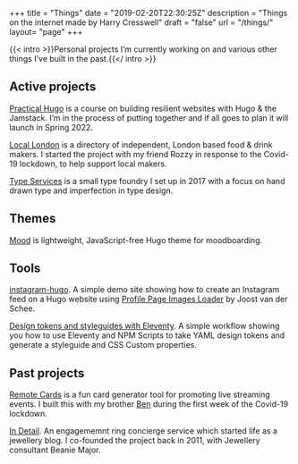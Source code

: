 +++
title = "Things"
date = "2019-02-20T22:30:25Z"
description = "Things on the internet made by Harry Cresswell"
draft = "false"
url = "/things/"
layout= "page"
+++

{{< intro >}}Personal projects I’m currently working on and various other things I’ve built in the past.{{</ intro >}}
## Active projects

[Practical Hugo](https://practicalhugo.com) is a course on building resilient websites with Hugo & the Jamstack. I’m in the process of putting together and if all goes to plan it will launch in Spring 2022.

[Local London](https://locallondon.life) is a directory of independent, London based food & drink makers. I started the project with my friend Rozzy in response to the Covid-19 lockdown, to help support local makers.

[Type Services](https://typeservices.co/) is a small type foundry I set up in 2017 with a focus on hand drawn type and imperfection in type design.

## Themes

[Mood](https://github.com/harrycresswell/mood/) is lightweight, JavaScript-free Hugo theme for moodboarding.

## Tools

[instagram-hugo](https://github.com/harrycresswell/instagram-hugo). A simple demo site showing how to create an Instagram feed on a Hugo website using [Profile Page Images Loader](https://profilepageimages.usecue.com/) by Joost van der Schee.

[Design tokens and styleguides with Eleventy](https://github.com/harrycresswell/design-tokens-eleventy). A simple workflow showing you how to use Eleventy and NPM Scripts to take YAML design tokens and generate a styleguide and CSS Custom properties.


## Past projects

[Remote Cards](https://remotecards.netlify.app/) is a fun card generator tool for promoting live streaming events. I built this with my brother [Ben](https://benmclaren.xyz/) during the first week of the Covid-19 lockdown.

[In Detail](https://indtl.com/). An engagememnt ring concierge service which started life as a jewellery blog. I co-founded the project back in 2011, with Jewellery consultant Beanie Major.